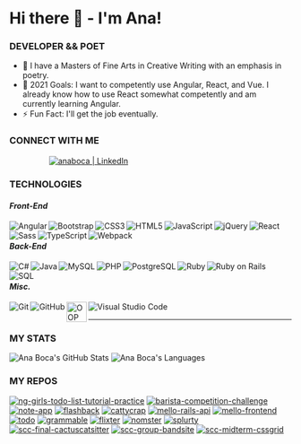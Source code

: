 # Hi there 👋 - I'm Ana!

### DEVELOPER && POET

- 🌱 I have a Masters of Fine Arts in Creative Writing with an emphasis in poetry.
- 🥅 2021 Goals: I want to competently use Angular, React, and Vue. I already know how to use React somewhat competently and am currently learning Angular.
- ⚡ Fun Fact: I'll get the job eventually.

### CONNECT WITH ME

&nbsp;&nbsp;&nbsp;&nbsp;&nbsp;&nbsp;&nbsp;&nbsp;&nbsp;&nbsp;&nbsp;&nbsp;&nbsp;&nbsp;&nbsp;&nbsp;&nbsp;&nbsp;[<img align="center" alt="anaboca | LinkedIn" src="https://cdn.iconscout.com/icon/free/png-32/linkedin-42-151143.png" />][linkedin]

### TECHNOLOGIES

#### _Front-End_

<img align="left" alt="Angular" src="https://cdn.iconscout.com/icon/free/png-32/angular-2038881-1720094.png" />
<img align="left" alt="Bootstrap" src="https://cdn.iconscout.com/icon/free/png-32/bootstrap-226077.png" />
<img align="left" alt="CSS3" src="https://cdn.iconscout.com/icon/free/png-32/css3-9-1175237.png" />
<img align="left" alt="HTML5" src="https://cdn.iconscout.com/icon/free/png-32/html5-10-569380.png" />
<img align="left" alt="JavaScript" src="https://cdn.iconscout.com/icon/free/png-32/javascript-24-1174950.png" />
<img align="left" alt="jQuery" src="https://cdn.iconscout.com/icon/free/png-32/jquery-10-1175155.png" />
<img align="left" alt="React" src="https://cdn.iconscout.com/icon/free/png-32/react-4-1175110.png" />
<img align="left" alt="Sass" src="https://cdn.iconscout.com/icon/free/png-32/sass-226054.png" />
<img align="left" alt="TypeScript" src="https://cdn.iconscout.com/icon/free/png-32/typescript-1174965.png" />
<img align="left" alt="Webpack" src="https://cdn.iconscout.com/icon/free/png-32/webpack-3-1174982.png" /><br />

#### _Back-End_

<img align="left" alt="C#" src="https://cdn.iconscout.com/icon/free/png-32/csharp-1-1175241.png" />
<img align="left" alt="Java" src="https://cdn.iconscout.com/icon/free/png-32/java-58-1174951.png" />
<img align="left" alt="MySQL" src="https://cdn.iconscout.com/icon/free/png-32/mysql-19-1174939.png" />
<img align="left" alt="PHP" src="https://cdn.iconscout.com/icon/free/png-32/php-99-1175127.png" />
<img align="left" alt="PostgreSQL" src="https://cdn.iconscout.com/icon/free/png-32/postgresql-5-569524.png" />
<img align="left" alt="Ruby" src="https://cdn.iconscout.com/icon/free/png-32/ruby-46-1175101.png" />
<img align="left" alt="Ruby on Rails" src="https://cdn.iconscout.com/icon/free/png-32/rails-2-1175112.png" />
<img align="left" alt="SQL" src="https://cdn.iconscout.com/icon/free/png-32/sql-29-1127899.png" /><br />

#### _Misc._

<img align="left" alt="Git" src="https://cdn.iconscout.com/icon/free/png-32/git-225996.png" />
<img align="left" alt="GitHub" src="https://cdn.iconscout.com/icon/free/png-32/github-2506802-2100702.png" />
<img align="left" alt="OOP" width="36px" src="https://miro.medium.com/max/300/0*goJuBKoyL-zZX4RB.png" />
<img align="left" alt="Visual Studio Code" src="https://cdn.iconscout.com/icon/free/png-32/visual-studio-code-1868941-1583105.png" /><br />

---

### MY STATS

![Ana Boca's GitHub Stats](https://github-readme-stats.vercel.app/api?username=AnaBoca&show_icons=true&theme=chartreuse-dark&count_private=true&include_all_commits=true)
![Ana Boca's Languages](https://github-readme-stats.vercel.app/api/top-langs/?username=AnaBoca&layout=compact&theme=chartreuse-dark&hide=ruby,coffeescript)

### MY REPOS

[![ng-girls-todo-list-tutorial-practice](https://github-readme-stats.vercel.app/api/pin/?username=AnaBoca&repo=ng-girls-todo-list-tutorial-practice&theme=algolia)](https://github.com/AnaBoca/ng-girls-todo-list-tutorial-practice)
[![barista-competition-challenge](https://github-readme-stats.vercel.app/api/pin/?username=AnaBoca&repo=barista-competition-challenge&theme=algolia)](https://github.com/AnaBoca/barista-competition-challenge)
[![note-app](https://github-readme-stats.vercel.app/api/pin/?username=AnaBoca&repo=note-app&theme=blueberry)](https://github.com/AnaBoca/note-app)
[![flashback](https://github-readme-stats.vercel.app/api/pin/?username=AnaBoca&repo=flashback&theme=blueberry)](https://github.com/AnaBoca/flashback)
[![cattycrap](https://github-readme-stats.vercel.app/api/pin/?username=AnaBoca&repo=cattycrap&theme=blueberry)](https://github.com/AnaBoca/cattycrap)
[![mello-rails-api](https://github-readme-stats.vercel.app/api/pin/?username=AnaBoca&repo=mello-rails-api&theme=blueberry)](https://github.com/AnaBoca/mello-rails-api)
[![mello-frontend](https://github-readme-stats.vercel.app/api/pin/?username=AnaBoca&repo=mello-frontend&theme=blueberry)](https://github.com/AnaBoca/mello-frontend)
[![todo](https://github-readme-stats.vercel.app/api/pin/?username=AnaBoca&repo=todo&theme=blueberry)](https://github.com/AnaBoca/todo)
[![grammable](https://github-readme-stats.vercel.app/api/pin/?username=AnaBoca&repo=grammable&theme=blueberry)](https://github.com/AnaBoca/grammable)
[![flixter](https://github-readme-stats.vercel.app/api/pin/?username=AnaBoca&repo=flixter&theme=blueberry)](https://github.com/AnaBoca/flixter)
[![nomster](https://github-readme-stats.vercel.app/api/pin/?username=AnaBoca&repo=nomster&theme=blueberry)](https://github.com/AnaBoca/nomster)
[![splurty](https://github-readme-stats.vercel.app/api/pin/?username=AnaBoca&repo=splurty&theme=blueberry)](https://github.com/AnaBoca/splurty)
[![scc-final-cactuscatsitter](https://github-readme-stats.vercel.app/api/pin/?username=AnaBoca&repo=scc-final-cactuscatsitter&theme=shades-of-purple)](https://github.com/AnaBoca/scc-final-cactuscatsitter)
[![scc-group-bandsite](https://github-readme-stats.vercel.app/api/pin/?username=AnaBoca&repo=scc-group-bandsite&theme=shades-of-purple)](https://github.com/AnaBoca/scc-group-bandsite)
[![scc-midterm-cssgrid](https://github-readme-stats.vercel.app/api/pin/?username=AnaBoca&repo=scc-midterm-cssgrid&theme=shades-of-purple)](https://github.com/AnaBoca/scc-midterm-cssgrid)

[linkedin]: https://www.linkedin.com/in/anaboca/
